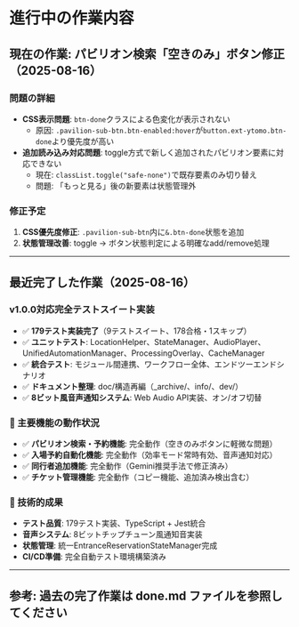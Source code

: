 # 進行中の作業内容

## 現在の作業: パビリオン検索「空きのみ」ボタン修正（2025-08-16）

### 問題の詳細
- **CSS表示問題**: `btn-done`クラスによる色変化が表示されない
  - 原因: `.pavilion-sub-btn.btn-enabled:hover`が`button.ext-ytomo.btn-done`より優先度が高い
- **追加読み込み対応問題**: toggle方式で新しく追加されたパビリオン要素に対応できない
  - 現在: `classList.toggle("safe-none")`で既存要素のみ切り替え
  - 問題: 「もっと見る」後の新要素は状態管理外

### 修正予定
1. **CSS優先度修正**: `.pavilion-sub-btn`内に`&.btn-done`状態を追加
2. **状態管理改善**: toggle → ボタン状態判定による明確なadd/remove処理

---

## 最近完了した作業（2025-08-16）

### v1.0.0対応完全テストスイート実装
- ✅ **179テスト実装完了**（9テストスイート、178合格・1スキップ）
- ✅ **ユニットテスト**: LocationHelper、StateManager、AudioPlayer、UnifiedAutomationManager、ProcessingOverlay、CacheManager
- ✅ **統合テスト**: モジュール間連携、ワークフロー全体、エンドツーエンドシナリオ
- ✅ **ドキュメント整理**: doc/構造再編（_archive/、info/、dev/）
- ✅ **8ビット風音声通知システム**: Web Audio API実装、オン/オフ切替

### 🎯 主要機能の動作状況
- ✅ **パビリオン検索・予約機能**: 完全動作（空きのみボタンに軽微な問題）
- ✅ **入場予約自動化機能**: 完全動作（効率モード常時有効、音声通知対応）
- ✅ **同行者追加機能**: 完全動作（Gemini推奨手法で修正済み）
- ✅ **チケット管理機能**: 完全動作（コピー機能、追加済み検出含む）

### 🔧 技術的成果
- **テスト品質**: 179テスト実装、TypeScript + Jest統合
- **音声システム**: 8ビットチップチューン風通知音実装
- **状態管理**: 統一EntranceReservationStateManager完成
- **CI/CD準備**: 完全自動テスト環境構築済み

---

## 参考: 過去の完了作業は done.md ファイルを参照してください